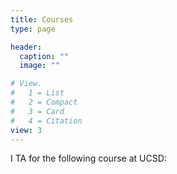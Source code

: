 ```yaml
---
title: Courses
type: page

header:
  caption: ""
  image: ""

# View.
#   1 = List
#   2 = Compact
#   3 = Card
#   4 = Citation
view: 3
---
```


I TA for the following course at UCSD:
